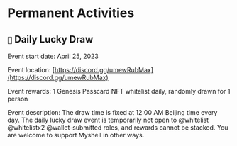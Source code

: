 # Permanent Activities

## `🎉` Daily Lucky Draw

Event start date: April 25, 2023

Event location: [https://discord.gg/umewRubMax](https://discord.gg/umewRubMax)

Event rewards: 1 Genesis Passcard NFT whitelist daily, randomly drawn for 1 person

Event description: The draw time is fixed at 12:00 AM Beijing time every day. The daily lucky draw event is temporarily not open to @whitelist @whitelistx2 @wallet-submitted roles, and rewards cannot be stacked. You are welcome to support Myshell in other ways.